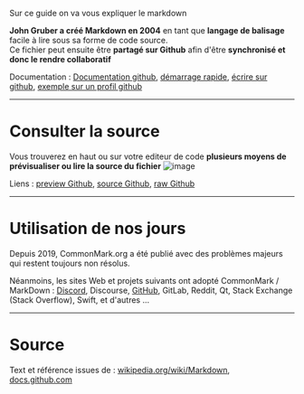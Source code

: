 Sur ce guide on va vous expliquer le markdown

**John Gruber a créé Markdown en 2004** en tant que **langage de balisage** facile à lire sous sa forme de code source.  
Ce fichier peut ensuite être **partagé sur Github** afin d'être **synchronisé et donc le rendre collaboratif**

Documentation : [Documentation github](https://docs.github.com/fr/get-started/writing-on-github/getting-started-with-writing-and-formatting-on-github/basic-writing-and-formatting-syntax), [démarrage rapide](https://docs.github.com/en/get-started/writing-on-github/getting-started-with-writing-and-formatting-on-github/quickstart-for-writing-on-github), [écrire sur github](https://docs.github.com/fr/get-started/writing-on-github), [exemple sur un profil github](https://docs.github.com/en/account-and-profile/setting-up-and-managing-your-github-profile/customizing-your-profile/managing-your-profile-readme)

---

# Consulter la source
Vous trouverez en haut ou sur votre editeur de code **plusieurs moyens de prévisualiser ou lire la source du fichier**
![image](https://github.com/GHub-fr/.github/assets/84735589/47a78dbd-9f2d-4bfc-8d8d-71384c48c0f4)

Liens : [preview Github](https://github.com/GHub-fr/.github/blob/main/note/Github/Markdown/Learning.md), [source Github](https://github.com/GHub-fr/.github/blob/main/note/Github/Markdown/Learning.md?plain=1), [raw Github](https://raw.githubusercontent.com/GHub-fr/.github/main/note/Github/Markdown/Learning.md)

---

# Utilisation de nos jours
Depuis 2019, CommonMark.org a été publié avec des problèmes majeurs qui restent toujours non résolus.

Néanmoins, les sites Web et projets suivants ont adopté CommonMark / MarkDown : [Discord](https://support.discord.com/hc/en-us/articles/210298617-Markdown-Text-101-Chat-Formatting-Bold-Italic-Underline-), Discourse, [GitHub](https://docs.github.com/fr/get-started/writing-on-github/getting-started-with-writing-and-formatting-on-github/basic-writing-and-formatting-syntax), GitLab, Reddit, Qt, Stack Exchange (Stack Overflow), Swift, et d'autres ...

---

# Source
Text et référence issues de : [wikipedia.org/wiki/Markdown](https://en.wikipedia.org/wiki/Markdown), [docs.github.com](https://docs.github.com/)

